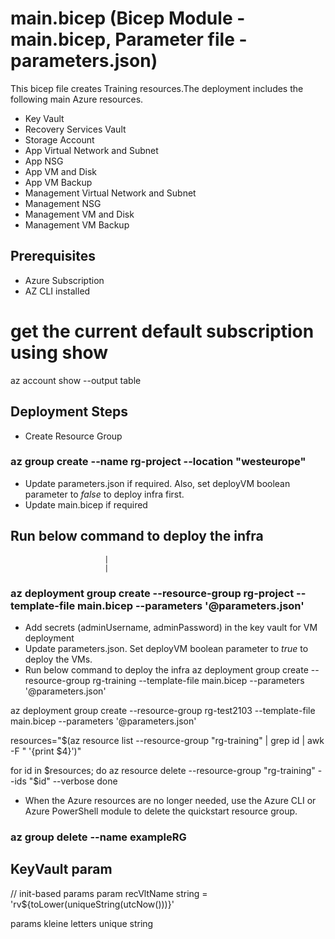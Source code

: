 # main.bicep (Bicep Module - main.bicep, Parameter file - parameters.json)

This bicep file creates Training resources.The deployment includes the following main Azure resources.

- Key Vault
- Recovery Services Vault
- Storage Account
- App Virtual Network and Subnet
- App NSG
- App VM and Disk
- App VM Backup
- Management Virtual Network and Subnet
- Management NSG
- Management VM and Disk
- Management VM Backup

## Prerequisites

- Azure Subscription
- AZ CLI installed

# get the current default subscription using show
az account show --output table

## Deployment Steps

- Create Resource Group

### az group create --name rg-project --location "westeurope"

- Update parameters.json if required. Also, set deployVM boolean parameter to *false* to deploy infra first.
- Update main.bicep if required

## Run below command to deploy the infra
                         |
                         |
### az deployment group create --resource-group rg-project --template-file main.bicep --parameters '@parameters.json'

- Add secrets (adminUsername, adminPassword) in the key vault for VM deployment
- Update parameters.json. Set deployVM boolean parameter to *true* to deploy the VMs.
- Run below command to deploy the infra
az deployment group create --resource-group rg-training --template-file main.bicep --parameters '@parameters.json'

az deployment group create --resource-group rg-test2103 --template-file main.bicep --parameters '@parameters.json'

resources="$(az resource list --resource-group "rg-training" | grep id | awk -F \" '{print $4}')"

for id in $resources; do
    az resource delete --resource-group "rg-training" --ids "$id" --verbose
done

- When the Azure resources are no longer needed, use the Azure CLI or Azure PowerShell module to delete the quickstart resource group.

### az group delete --name exampleRG

## KeyVault param 
// init-based params
param recVltName string = 'rv${toLower(uniqueString(utcNow()))}'

params
kleine letters
unique string
